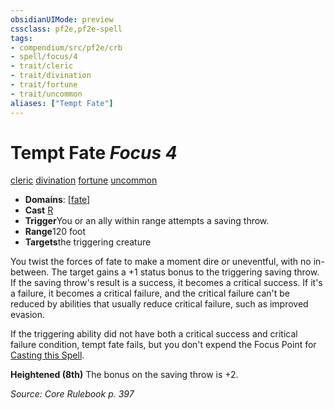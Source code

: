 ```yaml
---
obsidianUIMode: preview
cssclass: pf2e,pf2e-spell
tags:
- compendium/src/pf2e/crb
- spell/focus/4
- trait/cleric
- trait/divination
- trait/fortune
- trait/uncommon
aliases: ["Tempt Fate"]
---
```

# Tempt Fate *Focus 4*   
[cleric](../../rules/traits/cleric.md)  [divination](../../rules/traits/divination.md)  [fortune](../../rules/traits/fortune.md)  [uncommon](../../rules/traits/uncommon.md)  

- **Domains**: [[fate](../setting/domains.md#Fate)]
- **Cast** [R](../../rules/core-rulebook/chapter-9-playing-the-game.md#Actions "Reaction") 
- **Trigger**You or an ally within range attempts a saving throw.
- **Range**120 foot
- **Targets**the triggering creature

You twist the forces of fate to make a moment dire or uneventful, with no in-between. The target gains a +1 status bonus to the triggering saving throw. If the saving throw's result is a success, it becomes a critical success. If it's a failure, it becomes a critical failure, and the critical failure can't be reduced by abilities that usually reduce critical failure, such as improved evasion.

If the triggering ability did not have both a critical success and critical failure condition, tempt fate fails, but you don't expend the Focus Point for [Casting this Spell](../../rules/actions/cast-a-spell.md).

**Heightened (8th)** The bonus on the saving throw is +2.

*Source: Core Rulebook p. 397*